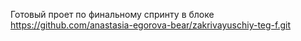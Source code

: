 Готовый проет по финальному спринту в блоке
https://github.com/anastasia-egorova-bear/zakrivayuschiy-teg-f.git
